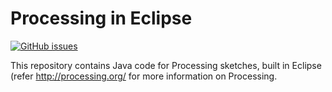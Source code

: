 # Processing in Eclipse
[![GitHub issues](https://img.shields.io/github/issues/Carla-de-Beer/JavaScript.svg?style=flat-square)](https://github.com/Carla-de-Beer/Processing-Eclipse/issues)

This repository contains Java code for Processing sketches, built in Eclipse (refer http://processing.org/ for more information on Processing.





